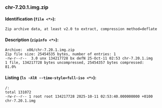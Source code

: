 ### chr-7.20.1.img.zip
#### Identification (`file <*>`):
```
Zip archive data, at least v2.0 to extract, compression method=deflate
```
#### Description (`zipinfo <*>`):
```
Archive:  x86/chr-7.20.1.img.zip
Zip file size: 25454535 bytes, number of entries: 1
-rw-r--r--  3.0 unx 134217728 bx defN 25-Oct-11 02:53 chr-7.20.1.img
1 file, 134217728 bytes uncompressed, 25454357 bytes compressed:  81.0%
```
#### Listing (`ls -AlR --time-style=full-iso <*>`):
```
/:
total 131072
-rw-r--r-- 1 root root 134217728 2025-10-11 02:53:40.000000000 +0100 chr-7.20.1.img
```

